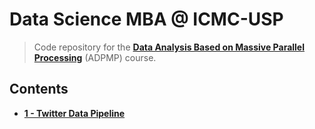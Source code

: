 # Data Science MBA @ ICMC-USP

> Code repository for the **[Data Analysis Based on Massive Parallel Processing](https://uspdigital.usp.br/apolo/apoObterAtividade?cod_oferecimentoatv=96452)** (ADPMP) course.

## Contents

- **[1 - Twitter Data Pipeline](twitter_data_pipeline/)**
